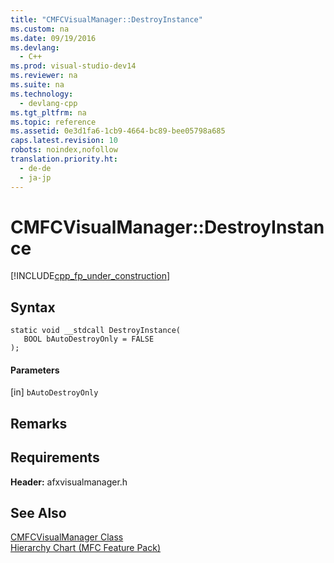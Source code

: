 ```yaml
---
title: "CMFCVisualManager::DestroyInstance"
ms.custom: na
ms.date: 09/19/2016
ms.devlang: 
  - C++
ms.prod: visual-studio-dev14
ms.reviewer: na
ms.suite: na
ms.technology: 
  - devlang-cpp
ms.tgt_pltfrm: na
ms.topic: reference
ms.assetid: 0e3d1fa6-1cb9-4664-bc89-bee05798a685
caps.latest.revision: 10
robots: noindex,nofollow
translation.priority.ht: 
  - de-de
  - ja-jp
---
```

# CMFCVisualManager::DestroyInstance
[!INCLUDE[cpp_fp_under_construction](../vs140/includes/cpp_fp_under_construction_md.md)]  
  
## Syntax  
  
```  
static void __stdcall DestroyInstance(  
   BOOL bAutoDestroyOnly = FALSE  
);  
```  
  
#### Parameters  
 [in] `bAutoDestroyOnly`  
  
## Remarks  
  
## Requirements  
 **Header:** afxvisualmanager.h  
  
## See Also  
 [CMFCVisualManager Class](../vs140/CMFCVisualManager-Class.md)   
 [Hierarchy Chart (MFC Feature Pack)](../vs140/Hierarchy-Chart.md)